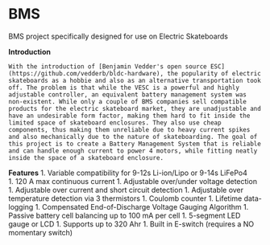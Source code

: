 # BMS
BMS project specifically designed for use on Electric Skateboards

**Introduction**

    With the introduction of [Benjamin Vedder's open source ESC](https://github.com/vedderb/bldc-hardware), the popularity of electric skateboards as a hobbie and also as an alternative transportation took off. The problem is that while the VESC is a powerful and highly adjustable controller, an equivalent battery management system was non-existent. While only a couple of BMS companies sell compatible products for the electric skateboard market, they are unadjustable and have an undesirable form factor, making them hard to fit inside the limited space of skateboard enclosures. They also use cheap components, thus making them unreliable due to heavy current spikes and also mechanically due to the nature of skateboarding. The goal of this project is to create a Battery Management System that is reliable and can handle enough current to power 4 motors, while fitting neatly inside the space of a skateboard enclosure.

**Features**
    1. Variable compatibility for 9-12s Li-ion/Lipo or 9-14s LiFePo4    
    1. 120 A max continuous current
    1. Adjustable over/under voltage detection
    1. Adjustable over current and short circuit detection
    1. Adjustable over temperature detection via 3 thermistors
    1. Coulomb counter
    1. Lifetime data-logging
    1. Compensated End-of-Discharge Voltage Gauging Algorithm
    1. Passive battery cell balancing up to 100 mA per cell
    1. 5-segment LED gauge or LCD
    1. Supports up to 320 Ahr
    1. Built in E-switch (requires a NO momentary switch)

